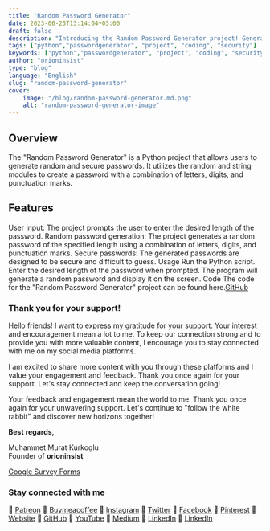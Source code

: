 ```yaml
---
title: "Random Password Generator"
date: 2023-06-25T13:14:04+03:00
draft: false
description: "Introducing the Random Password Generator project! Generate secure and unique passwords with Python. Safeguard your accounts and data effortlessly."
tags: ["python","passwordgenerator", "project", "coding", "security"]
keywords: ["python","passwordgenerator", "project", "coding", "security"]
author: "orioninsist"
type: "blog"
language: "English"
slug: "random-password-generator"
cover:
    image: "/blog/random-password-generator.md.png"
    alt: "random-password-generator-image"
---
```


## Overview
The "Random Password Generator" is a Python project that allows users to generate random and secure passwords. It utilizes the random and string modules to create a password with a combination of letters, digits, and punctuation marks.

## Features
User input: The project prompts the user to enter the desired length of the password.
Random password generation: The project generates a random password of the specified length using a combination of letters, digits, and punctuation marks.
Secure passwords: The generated passwords are designed to be secure and difficult to guess.
Usage
Run the Python script.
Enter the desired length of the password when prompted.
The program will generate a random password and display it on the screen.
Code
The code for the "Random Password Generator" project can be found here.[GitHub](https://github.com/orioninsist/password-generator)

### Thank you for your support! 

Hello friends! I want to express my gratitude for your support. Your interest and encouragement mean a lot to me. To keep our connection strong and to provide you with more valuable content, I encourage you to stay connected with me on my social media platforms.

I am excited to share more content with you through these platforms and I value your engagement and feedback. Thank you once again for your support. Let's stay connected and keep the conversation going!

Your feedback and engagement mean the world to me. Thank you once again for your unwavering support.
Let's continue to "follow the white rabbit" and discover new horizons together!

**Best regards,**

Muhammet Murat Kurkoglu\
Founder of **orioninsist**

[Google Survey Forms](https://forms.gle/bT7CKUCeEuKJ11kL7)

### Stay connected with me

🔗 [Patreon](https://www.patreon.com/orioninsist)
🔗 [Buymeacoffee](https://www.buymeacoffee.com/orioninsist)
🔗 [Instagram](https://www.instagram.com/insistorion/)
🔗 [Twitter](https://twitter.com/InsistOrion/)
🔗 [Facebook](https://www.facebook.com/insistorion)
🔗 [Pinterest](https://www.pinterest.com/orioninsist/)
🔗 [Website](https://orioninsist.org/)
🔗 [GitHub](https://github.com/orioninsist)
🔗 [YouTube](https://www.youtube.com/@orioninsist-official/)
🔗 [Medium](https://orioninsist.dev/)
🔗 [LinkedIn](https://www.linkedin.com/in/muhammet-murat-kurkoglu/)
🔗 [LinkedIn](https://www.linkedin.com/company/orioninsist/)
